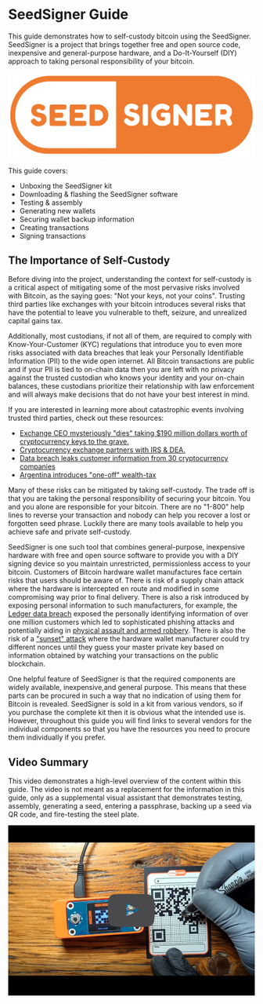 # SeedSigner Guide
This guide demonstrates how to self-custody bitcoin using the SeedSigner. SeedSigner is a project that brings together free and open source code, inexpensive and general-purpose hardware, and a Do-It-Yourself (DIY) approach to taking personal responsibility of your bitcoin. 

![](assets/seedsigner_logo.png)

This guide covers:

- Unboxing the SeedSigner kit
- Downloading & flashing the SeedSigner software
- Testing & assembly
- Generating new wallets
- Securing wallet backup information
- Creating transactions
- Signing transactions

## The Importance of Self-Custody
Before diving into the project, understanding the context for self-custody is a critical aspect of mitigating some of the most pervasive risks involved with Bitcoin, as the saying goes: "Not your keys, not your coins". Trusting third parties like exchanges with your bitcoin introduces several risks that have the potential to leave you vulnerable to theft, seizure, and unrealized capital gains tax. 

Additionally, most custodians, if not all of them, are required to comply with Know-Your-Customer (KYC) regulations that introduce you to even more risks associated with data breaches that leak your Personally Identifiable Information (PII) to the wide open internet. All Bitcoin transactions are public and if your PII is tied to on-chain data then you are left with no privacy against the trusted custodian who knows your identity and your on-chain balances, these custodians prioritize their relationship with law enforcement and will always make decisions that do not have your best interest in mind. 

If you are interested in learning more about catastrophic events involving trusted third parties, check out these resources:

- [Exchange CEO mysteriously "dies" taking $190 million dollars worth of cryptocurrency keys to the grave.](https://decrypt.co/5853/complete-story-quadrigacx-190-million)
- [Cryptocurrency exchange partners with IRS & DEA.](https://decrypt.co/31485/coinbase-license-analytics-irs-dea)
- [Data breach leaks customer information from 30 cryptocurrency companies](https://decrypt.co/95586/hacker-steals-customer-data-circle-blockfi-big-crypto-firms)
- [Argentina introduces "one-off" wealth-tax](https://www.businessinsider.com/one-time-wealth-tax-in-argentina-brought-in-24-billion-2021-5?op=1)

Many of these risks can be mitigated by taking self-custody. The trade off is that you are taking the personal responsibility of securing your bitcoin. You and you alone are responsible for your bitcoin. There are no "1-800" help lines to reverse your transaction and nobody can help you recover a lost or forgotten seed phrase. Luckily there are many tools available to help you achieve safe and private self-custody. 

SeedSigner is one such tool that combines general-purpose, inexpensive hardware with free and open source software to provide you with a DIY signing device so you maintain unrestricted, permissionless access to your bitcoin. Customers of Bitcoin hardware wallet manufactures face certain risks that users should be aware of. There is risk of a supply chain attack where the hardware is intercepted en route and modified in some compromising way prior to final delivery. There is also a risk introduced by exposing personal information to such manufacturers, for example, the [Ledger data breach](https://www.ledger.com/blog/our-communications-about-data-breach) exposed the personally identifying information of over one million customers which led to sophisticated phishing attacks and potentially aiding in [physical assault and armed robbery](https://coinidol.com/criminals-steal-cryptocurrency/). There is also the risk of a ["sunset" attack](https://medium.com/cryptoadvance/hardware-wallets-can-be-hacked-but-this-is-fine-a6156bbd199) where the hardware wallet manufacturer could try different nonces until they guess your master private key based on information obtained by watching your transactions on the public blockchain.

One helpful feature of SeedSigner is that the required components are widely available, inexpensive,and general purpose. This means that these parts can be procured in such a way that no indication of using them for Bitcoin is revealed. SeedSigner is sold in a kit from various vendors, so if you purchase the complete kit then it is obvious what the intended use is. However, throughout this guide you will find links to several vendors for the individual components so that you have the resources you need to procure them individually if you prefer.      

## Video Summary
This video demonstrates a high-level overview of the content within this guide. The video is not meant as a replacement for the information in this guide, only as a supplemental visual assistant that demonstrates testing, assembly, generating a seed, entering a passphrase, backing up a seed via QR code, and fire-testing the steel plate.

[![SeedSigner Demo](/assets/VideoThumbnail00.png)](https://media.econoalchemist.com/w/vB4LuA7Ehx7J19qoUmtfN8 "SeedSigner Demo")
